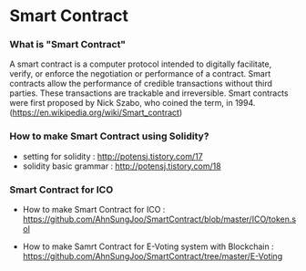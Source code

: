 # Smart Contract

### What is "Smart Contract"
A smart contract is a computer protocol intended to digitally facilitate, verify, or enforce the negotiation or performance of a contract. Smart contracts allow the performance of credible transactions without third parties. These transactions are trackable and irreversible. Smart contracts were first proposed by Nick Szabo, who coined the term, in 1994.
(https://en.wikipedia.org/wiki/Smart_contract)

### How to make Smart Contract using Solidity?

- setting for solidity : http://potensj.tistory.com/17
- solidity basic grammar : http://potensj.tistory.com/18


### Smart Contract for ICO 
- How to make Smart Contract for ICO : 
https://github.com/AhnSungJoo/SmartContract/blob/master/ICO/token.sol

- How to make Samrt Contract for E-Voting system with Blockchain :  
https://github.com/AhnSungJoo/SmartContract/tree/master/E-Voting
